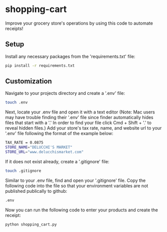 # shopping-cart
Improve your grocery store's operations by using this code to automate receipts!

## Setup
Install any necessary packages from the 'requirements.txt' file:
```sh
pip install -r requirements.txt
```

## Customization

Navigate to your projects directory and create a '.env' file:
```sh
touch .env
```

Next, locate your .env file and open it with a text editor (Note: Mac users may have trouble finding their '.env' file since finder automatically hides files that start with a '.' In order to find your file click Cmd + Shift + '.' to reveal hidden files.)
Add your store's tax rate, name, and website url to your '.env' file following the format of the example below:

```sh
TAX_RATE = 0.0875
STORE_NAME="DELUCCHI'S MARKET"
STORE_URL="www.delucchismarket.com"
```

If it does not exist already, create a '.gitignore' file:
```sh
touch .gitignore
```
Similar to your .env file, find and open your '.gitignore' file. Copy the following code into the file so that your environment variables are not published publically to github:
```sh
.env
```

Now you can run the following code to enter your products and create the receipt:
```sh
python shopping_cart.py
```

